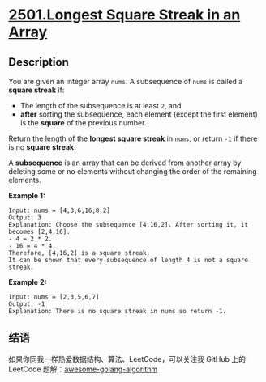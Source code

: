 # [2501.Longest Square Streak in an Array][title]

## Description
You are given an integer array `nums`. A subsequence of `nums` is called a **square streak** if:

- The length of the subsequence is at least `2`, and
- **after** sorting the subsequence, each element (except the first element) is the **square** of the previous number.

Return the length of the **longest square streak** in `nums`, or return `-1` if there is no **square streak**.

A **subsequence** is an array that can be derived from another array by deleting some or no elements without changing the order of the remaining elements.

**Example 1:**

```
Input: nums = [4,3,6,16,8,2]
Output: 3
Explanation: Choose the subsequence [4,16,2]. After sorting it, it becomes [2,4,16].
- 4 = 2 * 2.
- 16 = 4 * 4.
Therefore, [4,16,2] is a square streak.
It can be shown that every subsequence of length 4 is not a square streak.
```

**Example 2:**

```
Input: nums = [2,3,5,6,7]
Output: -1
Explanation: There is no square streak in nums so return -1.
```

## 结语

如果你同我一样热爱数据结构、算法、LeetCode，可以关注我 GitHub 上的 LeetCode 题解：[awesome-golang-algorithm][me]

[title]: https://leetcode.com/problems/longest-square-streak-in-an-array
[me]: https://github.com/kylesliu/awesome-golang-algorithm
